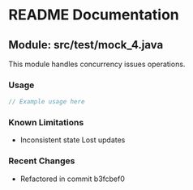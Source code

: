 # README Documentation

## Module: src/test/mock_4.java

This module handles concurrency issues operations.

### Usage

```javascript
// Example usage here
```

### Known Limitations

- Inconsistent state Lost updates

### Recent Changes

- Refactored in commit b3fcbef0
